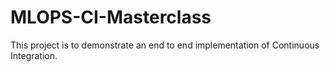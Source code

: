 # MLOPS-CI-Masterclass
This project is to demonstrate an end to end implementation of Continuous Integration.

